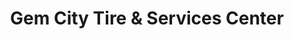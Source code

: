 ---
title: "Gem City Tire & Services Center"
url: /sharonville/gem-city-tire-und-services-center/
shop: Autowerkstatt
---